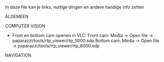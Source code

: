 In deze file kan je links, nuttige dingen en andere handige info zetten


ALGEMEEN



COMPUTER VISION

- Front en bottom cam openen in VLC: 
Front cam: Media -> Open file -> paparazzi/tools/rtp_viewer/rtp_5000.sdp
Bottom cam: Media -> Open file -> paparazzi/tools/rtp_viewer/rtp_6000.sdp




NAVIGATION






